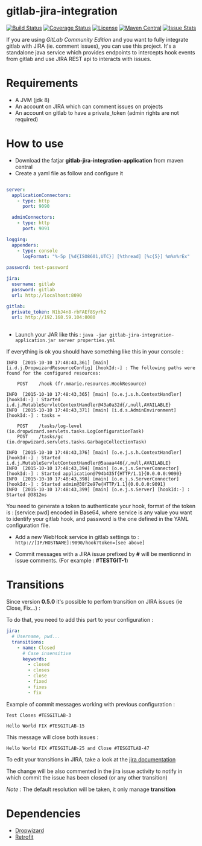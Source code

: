 gitlab-jira-integration 
=======================

[![Build Status](https://travis-ci.org/akraxx/gitlab-jira-integration.svg)](https://travis-ci.org/akraxx/gitlab-jira-integration) [![Coverage Status](https://coveralls.io/repos/akraxx/gitlab-jira-integration/badge.svg?branch=master&service=github)](https://coveralls.io/github/akraxx/gitlab-jira-integration?branch=master) [![License](http://img.shields.io/badge/license-MIT-blue.svg?style=flat)](http://www.opensource.org/licenses/MIT) [![Maven Central](https://maven-badges.herokuapp.com/maven-central/fr.mmarie/gitlab-jira-integration/badge.svg?style=plastic)](https://maven-badges.herokuapp.com/maven-central/fr.mmarie/gitlab-jira-integration) [![Issue Stats](http://issuestats.com/github/akraxx/gitlab-jira-integration/badge/issue?style=flat)](http://issuestats.com/github/akraxx/gitlab-jira-integration)

If you are using *GitLab Community Edition* and you want to fully integrate gitlab with JIRA (ie. comment issues), you can use this project. It's a standalone java service which provides endpoints to intercepts hook events from gitlab and use JIRA REST api to interacts with issues.

Requirements
============

* A JVM (jdk 8)
* An account on JIRA which can comment issues on projects
* An account on gitlab to have a private_token (admin rights are not required)

How to use
==========

* Download the fatjar **gitlab-jira-integration-application** from maven central
* Create a yaml file as follow and configure it

```yaml

server:
  applicationConnectors:
    - type: http
      port: 9090

  adminConnectors:
    - type: http
      port: 9091

logging:
  appenders:
    - type: console
      logFormat: "%-5p [%d{ISO8601,UTC}] [%thread] [%c{5}] %m%n%rEx"
      
password: test-password

jira:
  username: gitlab
  password: gitlab
  url: http://localhost:8090

gitlab:
  private_token: N1bJ4n8-rbFAEf8Syrh2
  url: http://192.168.59.104:8080
  
```

* Launch your JAR like this : ```java -jar gitlab-jira-integration-application.jar server properties.yml```

If everything is ok you should have something like this in your console :

```
INFO  [2015-10-10 17:48:43,361] [main] [i.d.j.DropwizardResourceConfig] [hookId:-] : The following paths were found for the configured resources:

    POST    /hook (fr.mmarie.resources.HookResource)

INFO  [2015-10-10 17:48:43,365] [main] [o.e.j.s.h.ContextHandler] [hookId:-] : Started i.d.j.MutableServletContextHandler@43a0a32d{/,null,AVAILABLE}
INFO  [2015-10-10 17:48:43,371] [main] [i.d.s.AdminEnvironment] [hookId:-] : tasks = 

    POST    /tasks/log-level (io.dropwizard.servlets.tasks.LogConfigurationTask)
    POST    /tasks/gc (io.dropwizard.servlets.tasks.GarbageCollectionTask)

INFO  [2015-10-10 17:48:43,376] [main] [o.e.j.s.h.ContextHandler] [hookId:-] : Started i.d.j.MutableServletContextHandler@5aaaa446{/,null,AVAILABLE}
INFO  [2015-10-10 17:48:43,394] [main] [o.e.j.s.ServerConnector] [hookId:-] : Started application@794b435f{HTTP/1.1}{0.0.0.0:9090}
INFO  [2015-10-10 17:48:43,398] [main] [o.e.j.s.ServerConnector] [hookId:-] : Started admin@38f2e97e{HTTP/1.1}{0.0.0.0:9091}
INFO  [2015-10-10 17:48:43,399] [main] [o.e.j.s.Server] [hookId:-] : Started @3812ms
```

You need to generate a token to authenticate your hook, format of the token is :
[service:pwd] encoded in Base64, where service is any value you want to identify your gitlab hook, and password is the one defined in the YAML configuration file.

* Add a new WebHook service in gitlab settings to : ```http://[IP/HOSTNAME]:9090/hook?token=[see above]```

* Commit messages with a JIRA issue prefixed by **#** will be mentionnd in issue comments. (For example : **#TESTGIT-1**)

Transitions
===========

Since version **0.5.0** it's possible to perfom transition on JIRA issues (ie Close, Fix...) :

To do that, you need to add this part to your configuration :

``` yaml
jira:
  # Username, pwd...
  transitions:
    - name: Closed
      # Case insensitive
      keywords:
        - closed
        - closes
        - close
        - fixed
        - fixes
        - fix
```

Example of commit messages working with previous configuration :

`` Test Closes #TESGITLAB-3 ``

`` Hello World FIX #TESGITLAB-15 `` 

This message will close both issues :

`` Hello World FIX #TESGITLAB-25 and Close #TESGITLAB-47 ``

To edit your transitions in JIRA, take a look at the [jira documentation](https://confluence.atlassian.com/jira/configuring-workflow-185729632.html)

The change will be also commented in the jira issue activity to notify in which commit the issue has been closed (or any other transition)

*Note :* The default resolution will be taken, it only manage **transition**

Dependencies
============

* [Dropwizard](http://www.dropwizard.io/)
* [Retrofit](http://square.github.io/retrofit/)
